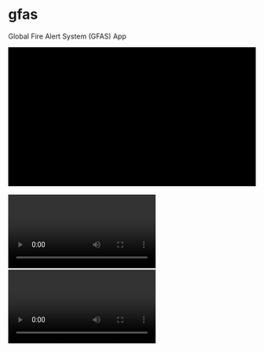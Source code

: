 # gfas

Global Fire Alert System (GFAS) App

![x](videos/logado.gif)


![notificacao.mp4](videos/notificacao.mp4)
![cadastro.mp4](videos/cadastro.mp4)


